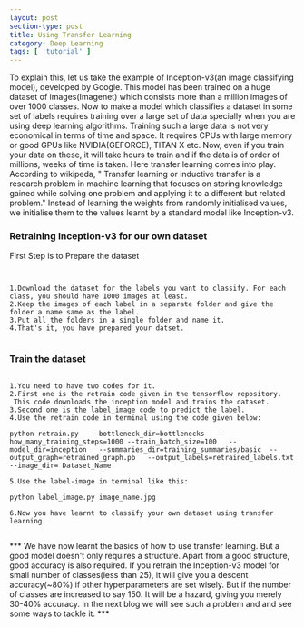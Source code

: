 ```yaml
---
layout: post
section-type: post
title: Using Transfer Learning
category: Deep Learning
tags: [ 'tutorial' ]
---
```



To explain this, let us take the example of Inception-v3(an image classifying model), developed by Google.
This model has been trained on a huge dataset of images(Imagenet) which consists more than a million images 
of over 1000 classes. Now to make a model which classifies a dataset in some set of labels requires training over 
a large set of data specially when you are using deep learning algorithms. Training such a large data is not very economical 
in terms of time and space. It requires CPUs with large memory or good GPUs like NVIDIA(GEFORCE), TITAN X etc. Now, even if you 
train your data on these, it will take hours to train and if the data is of order of millions, weeks of time is taken.
Here transfer learning comes into play. According to wikipeda, " Transfer learning or inductive transfer is a research problem in machine learning that focuses on storing knowledge gained while solving one problem and applying it to a different but related problem." Instead of learning the weights from randomly initialised values, we initialise them to the values learnt by a standard model like Inception-v3.

### Retraining Inception-v3 for our own dataset

First Step is to Prepare the dataset
<pre><code data-trim class="none">

1.Download the dataset for the labels you want to classify. For each class, you should have 1000 images at least.
2.Keep the images of each label in a separate folder and give the folder a name same as the label.
3.Put all the folders in a single folder and name it.
4.That's it, you have prepared your datset.

</code></pre>

### Train the dataset

<pre><code data-trim class="none">
1.You need to have two codes for it.
2.First one is the retrain code given in the tensorflow repository.
 This code downloads the inception model and trains the dataset.
3.Second one is the label_image code to predict the label.
4.Use the retrain code in terminal using the code given below:

python retrain.py   --bottleneck_dir=bottlenecks   --how_many_training_steps=1000 --train_batch_size=100   --model_dir=inception   --summaries_dir=training_summaries/basic  --output_graph=retrained_graph.pb   --output_labels=retrained_labels.txt   --image_dir= Dataset_Name

5.Use the label-image in terminal like this:

python label_image.py image_name.jpg

6.Now you have learnt to classify your own dataset using transfer learning.

</code></pre>

*** We have now learnt the basics of how to use transfer learning. But a good model doesn't only requires a structure. Apart from a good structure, good accuracy is also required. If you retrain the Inception-v3 model for small number of classes(less than 25), it will give you a descent accuracy(~80%) if other hyperparameters are set wisely. But if the number of classes are increased to say 150. It will be a hazard, giving you merely 30-40% accuracy. In the next blog we will see such a problem and 
and see some ways to tackle it. *** 



